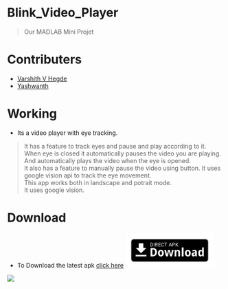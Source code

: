 # Blink_Video_Player
> Our MADLAB Mini Projet
# Contributers  
- [Varshith V Hegde](https://github.com/Varshithvhegde)
- [Yashwanth](https://github.com/yashu3701)

# Working
- Its a video player with eye tracking. 
> It has a feature to track eyes and pause and play according to it.  
> When eye is closed it automatically pauses the video you are playing.  
> And automatically plays the video when the eye is opened.  
> It also has a feature to manually pause the video using button. 
> It uses google vision api to track the eye movement.  
> This app works both in landscape and potrait mode.  
> It uses google vision. 

# Download
- To Download the latest apk [click here](https://github.com/Varshithvhegde/Blink_Video_Player/releases/download/v1.2.0/app-debug.apk)
[<img src="https://raw.githubusercontent.com/Varshithvhegde/Scan_Me/master/direct-apk-download.png"
      alt="Direct apk download"
      height="80">]() 
<img src="https://img.shields.io/github/downloads/Varshithvhegde/Blink_Video_Player/total" width="100dp"/>

